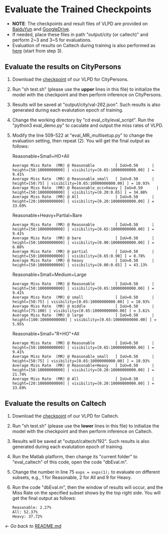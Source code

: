 # Evaluate the Trained Checkpoints

* **NOTE**: The checkpoints and result files of VLPD are provided on [BaiduYun](https://pan.baidu.com/s/1rF8TEXybCdDUWO-HvzxbbQ?pwd=VLPD) and [GoogleDrive](https://drive.google.com/drive/folders/1rcGjK36zDZqxULoAztexupjxNlB0U4F6?usp=sharing). 
* If needed, place these files in path "output/city (or caltech)" and perform 2~3 and 3~5 for evaluations. 
* Evaluation of results on Caltech during training is also performed as [here](#evaluate-the-results-on-caltech) (start from step 3).

## Evaluate the results on CityPersons

1. Download the [checkpoint](#evaluate-the-trained-checkpoints) of our VLPD for CityPersons.

2. Run "sh test.sh" (please use the **upper** lines in this file)  to initialize the model with the checkpoint and then perform inference on CityPersons. 

3. Results will be saved at "output/city/val-262.json". Such results is also generated during each evalutation epoch of training. 

3. Change the working directory by "cd eval_city/eval_script". Run the "python3 eval_demo.py" to caculate and output the miss rates of VLPD.

4. Modify the line 509-522 at "eval_MR_multisetup.py" to change the evaluation setting, then repeat (2). You will get the final output as follows: 

    Reasonable+Small+HO+All
    ```
    Average Miss Rate  (MR) @ Reasonable         [ IoU=0.50      | height=[50:10000000000] | visibility=[0.65:10000000000.00] ] = 9.41%
    Average Miss Rate  (MR) @ Reasonable_small   [ IoU=0.50      | height=[50:75] | visibility=[0.65:10000000000.00] ] = 10.93%
    Average Miss Rate  (MR) @ Reasonable_occ=heavy [ IoU=0.50      | height=[50:10000000000] | visibility=[0.20:0.65] ] = 34.88%
    Average Miss Rate  (MR) @ All                [ IoU=0.50      | height=[20:10000000000] | visibility=[0.20:10000000000.00] ] = 33.69%
    ```

    Reasonable+Heavy+Partial+Bare
    ```
    Average Miss Rate  (MR) @ Reasonable         [ IoU=0.50      | height=[50:10000000000] | visibility=[0.65:10000000000.00] ] = 9.41%
    Average Miss Rate  (MR) @ bare               [ IoU=0.50      | height=[50:10000000000] | visibility=[0.90:10000000000.00] ] = 6.08%
    Average Miss Rate  (MR) @ partial            [ IoU=0.50      | height=[50:10000000000] | visibility=[0.65:0.90] ] = 8.78%
    Average Miss Rate  (MR) @ heavy              [ IoU=0.50      | height=[50:10000000000] | visibility=[0.00:0.65] ] = 43.13%
    ```

    Reasonable+Small+Medium+Large
    ```
    Average Miss Rate  (MR) @ Reasonable         [ IoU=0.50      | height=[50:10000000000] | visibility=[0.65:10000000000.00] ] = 9.41%
    Average Miss Rate  (MR) @ small              [ IoU=0.50      | height=[50:75] | visibility=[0.65:10000000000.00] ] = 10.93%
    Average Miss Rate  (MR) @ middle             [ IoU=0.50      | height=[75:100] | visibility=[0.65:10000000000.00] ] = 3.61%
    Average Miss Rate  (MR) @ large              [ IoU=0.50      | height=[100:10000000000] | visibility=[0.65:10000000000.00] ] = 5.95%
    ```

    Reasonable+Small+"R+HO"+All
    ```
    Average Miss Rate  (MR) @ Reasonable         [ IoU=0.50      | height=[50:10000000000] | visibility=[0.65:10000000000.00] ] = 9.41%
    Average Miss Rate  (MR) @ Reasonable_small   [ IoU=0.50      | height=[50:75] | visibility=[0.65:10000000000.00] ] = 10.93%
    Average Miss Rate  (MR) @ Reasonable+Heavy   [ IoU=0.50      | height=[50:10000000000] | visibility=[0.20:10000000000.00] ] = 21.74%
    Average Miss Rate  (MR) @ All                [ IoU=0.50      | height=[20:10000000000] | visibility=[0.20:10000000000.00] ] = 33.69%
    ```

## Evaluate the results on Caltech

1. Download the [checkpoint](#evaluate-the-trained-checkpoints) of our VLPD for Caltech.

2. Run "sh test.sh" (please use the **lower** lines in this file) to initialize the model with the checkpoint and then perform inference on Caltech. 

3. Results will be saved at "output/caltech/192". Such results is also generated during each evalutation epoch of training. 

4. Run the Matlab platform, then change its "current folder" to "eval_caltech" of this code, open the code "dbEval.m". 

5. Change the number in line 75 ``exps = exps(1);`` to evaluate on different subsets, e.g., 1 for Reasonable, 2 for All and 9 for Heavy. 

6. Run the code "dbEval.m", then the window of results will occur, and the Miss Rate on the specified subset shows by the top right side.
You will get the final output as follows: 

    ```
    Reasonable: 2.27%
    All: 52.37%
    Heavy: 37.72%
    ```

*← Go back to* [README.md](../README.md)